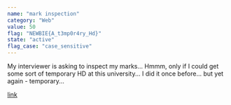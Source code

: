 ```yaml
---
name: "mark inspection"
category: "Web"
value: 50
flag: "NEWBIE{A_t3mp0r4ry_Hd}"
state: "active"
flag_case: "case_sensitive"
---
```


My interviewer is asking to inspect my marks... Hmmm, only if I could get some sort of temporary HD at this university... I did it once before... but yet again - temporary...

[link](https://inspecting-marks.ctf.unswsecurity.com)
